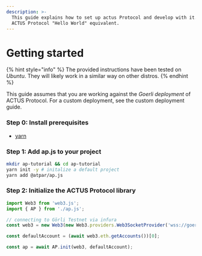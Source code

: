 ```yaml
---
description: >-
  This guide explains how to set up actus Protocol and develop with it. It's the
  ACTUS Protocol "Hello World" equivalent.
---
```


# Getting started

{% hint style="info" %}
The provided instructions have been tested on _Ubuntu_. They will likely work in a similar way on other  distros.
{% endhint %}

This guide assumes that you are working against the _Goerli deployment_ of ACTUS Protocol. For a custom deployment, see the custom deployment guide.

### Step 0: Install prerequisites

* [yarn](https://yarnpkg.com/lang/en/docs/install/#debian-stable)

### Step 1: Add ap.js to your project

```bash
mkdir ap-tutorial && cd ap-tutorial
yarn init -y # initalize a default project
yarn add @atpar/ap.js 
```

### Step 2: Initialize the ACTUS Protocol library

```typescript
import Web3 from 'web3.js'; 
import { AP } from './ap.js';

// connecting to Görli Testnet via infura
const web3 = new Web3(new Web3.providers.Web3SocketProvider('wss://goerli.infura.io/ws/v3/<PROJECT_ID>'));

const defaultAccount = (await web3.eth.getAccounts())[0];

const ap = await AP.init(web3, defaultAccount);
```

